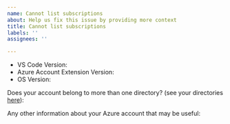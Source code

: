 ```yaml
---
name: Cannot list subscriptions
about: Help us fix this issue by providing more context
title: Cannot list subscriptions
labels: ''
assignees: ''

---
```


<!-- Please follow the steps on our troubleshooting page before filing an issue https://aka.ms/AAevvhr -->

- VS Code Version: 
- Azure Account Extension Version: 
- OS Version: 

Does your account belong to more than one directory? (see your directories [here](https://aka.ms/AAevnvr)): 

Any other information about your Azure account that may be useful: 
